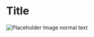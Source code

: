 # Title
![Placeholder Image](https://designshack.net/wp-content/uploads/placeholder-image.png)
normal text
